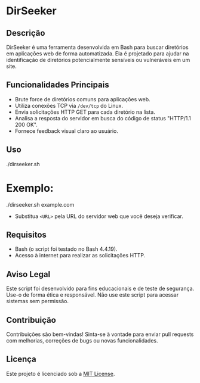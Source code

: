 # DirSeeker


## Descrição
DirSeeker é uma ferramenta desenvolvida em Bash para buscar diretórios em aplicações web de forma automatizada. Ela é projetado para ajudar na identificação de diretórios potencialmente sensíveis ou vulneráveis em um site.

## Funcionalidades Principais
- Brute force de diretórios comuns para aplicações web.
- Utiliza conexões TCP via `/dev/tcp` do Linux.
- Envia solicitações HTTP GET para cada diretório na lista.
- Analisa a resposta do servidor em busca do código de status "HTTP/1.1 200 OK".
- Fornece feedback visual claro ao usuário.

## Uso
./dirseeker.sh <URL>

# Exemplo:
./dirseeker.sh example.com
- Substitua `<URL>` pela URL do servidor web que você deseja verificar.

## Requisitos
- Bash (o script foi testado no Bash 4.4.19).
- Acesso à internet para realizar as solicitações HTTP.

## Aviso Legal
Este script foi desenvolvido para fins educacionais e de teste de segurança. Use-o de forma ética e responsável. Não use este script para acessar sistemas sem permissão.

## Contribuição
Contribuições são bem-vindas! Sinta-se à vontade para enviar pull requests com melhorias, correções de bugs ou novas funcionalidades.

## Licença
Este projeto é licenciado sob a [MIT License](LICENSE).
